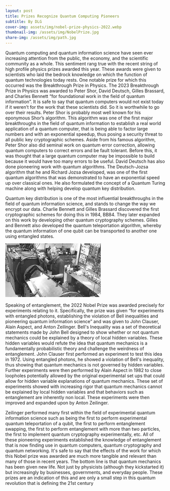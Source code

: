 ```yaml
---
layout: post
title: Prizes Recognize Quantum Computing Pioneers
subtitle: By DLG
cover-img: assets/img/nobel-prize-physics-2022.webp
thumbnail-img: /assets/img/NobelPrize.jpg
share-img: /assets/img/path.jpg
---
```


Quantum computing and quantum information
science have seen ever increasing attention from the
public, the economy, and the scientific community as a
whole. This sentiment rang true with the recent string of
high profile physics prizes awarded this year. These
awards were given to scientists who laid the bedrock
knowledge on which the function of quantum
technologies today rests. One notable prize for which
this occurred was the Breakthrough Prize in Physics. The
2023 Breakthrough Prize in Physics was awarded to
Peter Shor, David Deutsch, Gilles Brassard, and Charles
Bennett “for foundational work in the field of quantum
information”. It is safe to say that quantum computers
would not exist today if it weren’t for the work that
these scientists did. So it is worthwhile to go over their
results. Peter Shor is probably most well known for his
eponymous Shor’s algorithm. This algorithm was one of
the first major breakthroughs in the field of quantum
information to establish a real world application of a
quantum computer, that is being able to factor large
numbers and with an exponential speedup, thus posing
a security threat to all public key cryptographic
schemes. Aside from his famous algorithm, Peter Shor
also did seminal work on quantum error correction,
allowing quantum computers to correct errors and be
fault tolerant. Before this, it was thought that a large
quantum computer may be impossible to build because
it would have too many errors to be useful. David
Deutsch has also done pioneering work with quantum
algorithms. The Deutsch-Jozsa algorithm that he and
Richard Jozsa developed, was one of the first quantum
algorithms that was demonstrated to have an
exponential speed up over classical ones. He also
formulated the concept of a Quantum Turing machine along with helping
develop quantum key distribution.

  Quantum key distribution is one of the most influential
breakthroughs in the field of quantum information
science, and stands to change the way we encrypt our
data. Charlie Bennett and Gilles Brassard discovered the
first cryptographic schemes for doing this in 1984, BB84.
They later expanded on this work by developing other
quantum cryptography schemes. Gilles and Bennett also
developed the quantum teleportation algorithm,
whereby the quantum information of one qubit can be
transported to another one using entangled states.

![Clauser Experiment](/assets/img/JohnClauserEntanglementExperiment.png)

Speaking of entanglement, the 2022 Nobel Prize was
awarded precisely for experiments relating to it.
Specifically, the prize was given “for experiments with
entangled photons, establishing the violation of Bell
inequalities and pioneering quantum information
science” and was given to John Clauser, Alain Aspect,
and Anton Zeilinger. Bell's Inequality was a set of
theoretical statements made by John Bell designed to
show whether or not quantum mechanics could be
explained by a theory of local hidden variables. These
hidden variables would refute the idea that quantum
mechanics is a fundamentally probabilistic theory and
challenge the weirdness of entanglement. John Clauser
first performed an experiment to test this idea in 1972.
Using entangled photons, he showed a violation of Bell's
inequality, thus showing that quantum mechanics is not
governed by hidden variables. Further experiments
were then performed by Alain Aspect in 1982 to close
loopholes potentially allowed by the original
experimental set ups that could allow for hidden variable explanations of quantum mechanics.
These set of experiments showed with increasing rigor 
that quantum mechanics cannot be
explained by local hidden variables and that behaviors
such as entanglement are inherently non local. These
experiments were then improved and expanded upon
by Anton Zeilinger.

Zeilinger performed many first within the field of
experimental quantum information science such as being
the first to perform experimental quantum teleportation
of a qubit, the first to perform entanglement swapping,
the first to perform entanglement with more than two
particles, the first to implement quantum cryptography
experimentally, etc. All of these pioneering experiments
established the knowledge of entanglement that is now
finding use in quantum computers, quantum
cryptography and quantum networking. It's safe to say
that the effects of the work for which this Nobel prize was
awarded are much more tangible and relevant than
many of those in recent years. The bottom line is that
quantum mechanics has been given new life. Not just by
physicists (although they kickstarted it) but increasingly
by businesses, governments, and everyday people. These
prizes are an indication of this and are only a small step
in this quantum revolution that is defining the 21st
century
